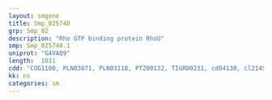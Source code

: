 ```yaml
---
layout: smgene
title: Smp_025740
grp: Smp_02
description: "Rho GTP binding protein RhoU"
smp: Smp_025740.1
uniprot: "G4VAQ9"
length:  1011
cdd: "COG1100, PLN03071, PLN03118, PTZ00132, TIGR00231, cd04130, cl21455, pfam00071, pfam08477, smart00174, smart00176"
kk: ns
categories: sm
---
```

